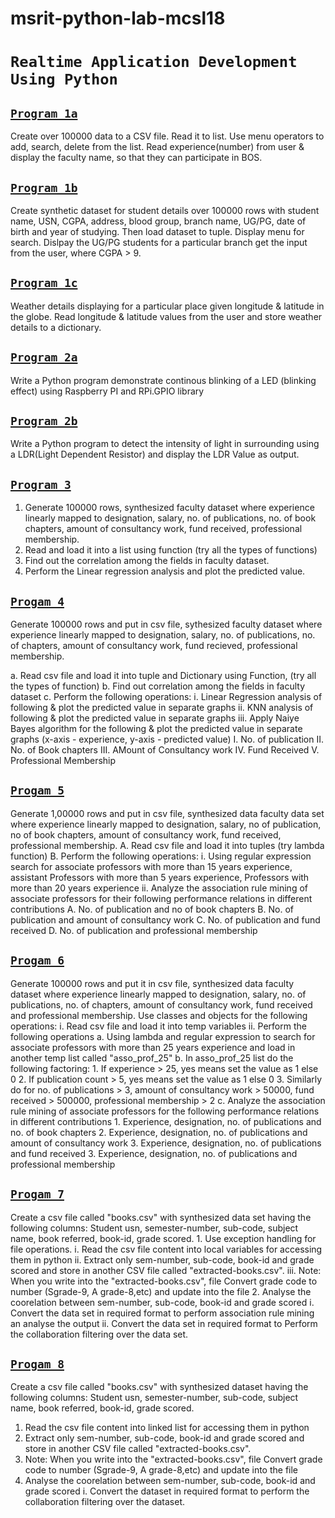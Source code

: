# msrit-python-lab-mcsl18
# `Realtime Application Development Using Python`

## [`Program 1a`](program1a.py)

Create over 100000 data to a CSV file. Read it to list. Use menu operators to add, search, delete from the list.
Read experience(number) from user & display the faculty name, so that they can participate in BOS.

## [`Program 1b`](program1b.py)

Create synthetic dataset for student details over 100000 rows with student name, USN, CGPA, address, 
blood group, branch name, UG/PG, date of birth and year of studying. Then load dataset to tuple. Display menu for search. Dislpay the UG/PG students for a particular branch get the input from the user, where CGPA > 9.

## [`Program 1c`](program1c.py)

Weather details displaying for a particular place given longitude & latitude in the globe. Read longitude & latitude values from the user and store weather details to a dictionary.

## [`Program 2a`](program2a.py)

Write a Python program demonstrate continous blinking of a LED (blinking effect) using Raspberry PI and RPi.GPIO library

## [`Program 2b`](program2b.py)

Write a Python program to detect the intensity of light in surrounding using a LDR(Light Dependent Resistor) and display the LDR Value as output.

## [`Program 3`](program3.py)

1. Generate 100000 rows, synthesized faculty dataset where experience linearly mapped to designation, salary, no. of publications, no. of book chapters, amount of consultancy work, fund received, professional membership.
2. Read and load it into a list using function (try all the types of functions)
3. Find out the correlation among the fields in faculty dataset.
4. Perform the Linear regression analysis and plot the predicted value.

## [`Progam 4`](program4.py)
Generate 100000 rows and put in csv file, sythesized faculty dataset where experience linearly mapped to designation,
salary, no. of publications, no. of chapters, amount of consultancy work, fund recieved, professional membership.

a. Read csv file and load it into tuple and Dictionary using Function, (try all the types of function)
b. Find out correlation among the fields in faculty dataset
c. Perform the following operations:
    i. Linear Regression analysis of following & plot the predicted value in separate graphs
    ii. KNN analysis of following & plot the predicted value in separate graphs
    iii. Apply Naiye Bayes algorithm for the following & plot the predicted value in separate graphs
            (x-axis - experience, y-axis - predicted value)
            I. No. of publication
            II. No. of Book chapters
            III. AMount of Consultancy work
            IV. Fund Received
            V. Professional Membership

## [`Progam 5`](program5.py)
Generate 1,00000 rows and put in csv file, synthesized data faculty data set where experience linearly mapped to designation, 
salary, no of publication, no of book chapters, amount of consultancy work, fund received, professional membership.
    A. Read csv file and load it into tuples (try lambda function)
    B. Perform the following operations:
        i. Using regular expression search for associate professors with more than 15 years experience, assistant Professors with more than 5 years experience, Professors with more than 20 years experience
        ii. Analyze the association rule mining of associate professors for their following performance relations in different contributions
            A. No. of publication and no of book chapters
            B. No. of publication and amount of consultancy work
            C. No. of publication and fund received
            D. No. of publication and professional membership

## [`Progam 6`](program6.py)
Generate 100000 rows and put it in csv file, synthesized data faculty dataset where experience linearly mapped to designation,
salary, no. of publications, no. of chapters, amount of consultancy work, fund received and professional membership. 
Use classes and objects for the following operations:
i. Read csv file and load it into temp variables
ii. Perform the following operations
    a. Using lambda and regular expression to search for associate professors with more than 25 years experience and 
        load in another temp list called "asso_prof_25"
    b. In asso_prof_25 list do the following factoring:
        1. If experience > 25, yes means set the value as 1 else 0
        2. If publication count > 5, yes means set the value as 1 else 0
        3. Similarly do for no. of publications > 3, amount of consultancy work > 50000, fund received > 500000, 
            professional membership > 2
    c. Analyze the association rule mining of associate professors for the following performance relations in different contributions
        1. Experience, designation, no. of publications and no. of book chapters
        2. Experience, designation, no. of publications and amount of consultancy work
        3. Experience, designation, no. of publications and fund received
        3. Experience, designation, no. of publications and professional membership

## [`Progam 7`](program7.py)
Create a csv file called "books.csv" with synthesized data set having the following columns: 
Student usn, semester-number, sub-code, subject name, book referred, book-id, grade scored.
    1. Use exception handling for file operations.
        i. Read the csv file content into local variables for accessing them in python
        ii. Extract only sem-number, sub-code, book-id and grade scored and store in another CSV file called "extracted-books.csv".
        iii. Note: When you write into the "extracted-books.csv", file Convert grade code to number (Sgrade-9, A grade-8,etc) 
            and update into the file
    2. Analyse the coorelation between sem-number, sub-code, book-id and grade scored
        i. Convert the data set in required format to perform association rule mining an analyse the output
        ii. Convert the data set in required format to Perform the collaboration filtering over the data set.

## [`Progam 8`](program8.py)
Create a csv file called "books.csv" with synthesized dataset having the following columns: 
Student usn, semester-number, sub-code, subject name, book referred, book-id, grade scored.
   1. Read the csv file content into linked list for accessing them in python
   2. Extract only sem-number, sub-code, book-id and grade scored and store in another CSV file called "extracted-books.csv".
   3. Note: When you write into the "extracted-books.csv", file Convert grade code to number (Sgrade-9, A grade-8,etc) 
   and update into the file
   4. Analyse the coorelation between sem-number, sub-code, book-id and grade scored
      i. Convert the dataset in required format to perform the collaboration filtering over the dataset.
